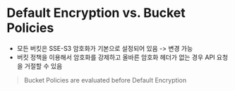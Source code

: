 # Default Encryption vs. Bucket Policies
- 모든 버킷은 SSE-S3 암호화가 기본으로 설정되어 있음 -> 변경 가능
- 버킷 정책을 이용해서 암호화를 강제하고 올바른 암호화 헤더가 없는 경우 API 요청을 거절할 수 있음

> Bucket Policies are evaluated before Default Encryption